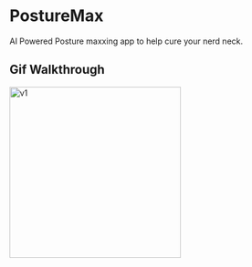 # PostureMax
AI Powered Posture maxxing app to help cure your nerd neck.


## Gif Walkthrough

<span> <img src='./posturemax.gif' title='Gif Walkthrough v1' width='300px' alt='v1' /> </span>